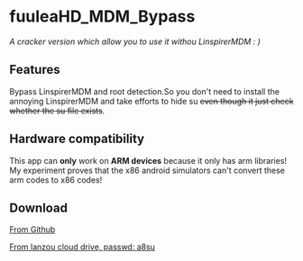 # fuuleaHD_MDM_Bypass
*A cracker version which allow you to use it withou LinspirerMDM  : )*
## Features
Bypass LinspirerMDM and root detection.So you don't need to install the annoying LinspirerMDM and take efforts to hide su ~~even though it just check whether the su file exists~~.
## Hardware compatibility
This app can **only** work on **ARM devices** because it only has arm libraries! My experiment proves that the x86 android simulators can't convert these arm codes to x86 codes!
## Download
[From Github](https://github.com/fR0Z863xF/fuuleaHD_MDM_Bypass/releases/tag/1.0.0.5)

[From lanzou cloud drive, passwd: a8su ](https://www.lanzoul.com/iZn8Z0mkysza)
